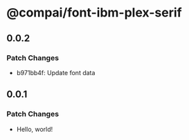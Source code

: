 # @compai/font-ibm-plex-serif

## 0.0.2

### Patch Changes

- b971bb4f: Update font data

## 0.0.1

### Patch Changes

- Hello, world!
